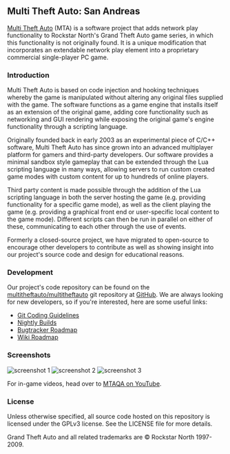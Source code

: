 Multi Theft Auto: San Andreas
-----------------------------

[Multi Theft Auto](http://www.multitheftauto.com/) (MTA) is a software project that adds network play functionality to Rockstar North's Grand Theft Auto game series, in which this functionality is not originally found. It is a unique modification that incorporates an extendable network play element into a proprietary commercial single-player PC game.

### Introduction

Multi Theft Auto is based on code injection and hooking techniques whereby the game is manipulated without altering any original files supplied with the game. The software functions as a game engine that installs itself as an extension of the original game, adding core functionality such as networking and GUI rendering while exposing the original game's engine functionality through a scripting language.

Originally founded back in early 2003 as an experimental piece of C/C++ software, Multi Theft Auto has since grown into an advanced multiplayer platform for gamers and third-party developers. Our software provides a minimal sandbox style gameplay that can be extended through the Lua scripting language in many ways, allowing servers to run custom created game modes with custom content for up to hundreds of online players.

Third party content is made possible through the addition of the Lua scripting language in both the server hosting the game (e.g. providing functionality for a specific game mode), as well as the client playing the game (e.g. providing a graphical front end or user-specific local content to the game mode). Different scripts can then be run in parallel on either of these, communicating to each other through the use of events.

Formerly a closed-source project, we have migrated to open-source to encourage other developers to contribute as well as showing insight into our project's source code and design for educational reasons.

### Development

Our project's code repository can be found on the [multitheftauto/multitheftauto](http://github.com/multitheftauto/multitheftauto/) git repository at [GitHub](http://github.com/). We are always looking for new developers, so if you're interested, here are some useful links:

*   [Git Coding Guidelines](http://wiki.mtasa.com/index.php?title=Git_Coding_Guidelines)
*   [Nightly Builds](http://nightly.mtasa.com/)
*   [Bugtracker Roadmap](http://bugs.mtasa.com/roadmap_page.php)
*   [Wiki Roadmap](http://wiki.mtasa.com/index.php?title=Roadmap)

### Screenshots

![screenshot 1](http://www.mtasa.com/images/c_baronshooters.png "Screenshot 1")
![screenshot 2](http://www.mtasa.com/images/c_bigpeds.png "Screenshot 2")
![screenshot 3](http://www.mtasa.com/images/c_yougofirst.png "Screenshot 3")

For in-game videos, head over to [MTAQA on YouTube](http://www.youtube.com/user/MTAQA).

### License

Unless otherwise specified, all source code hosted on this repository is licensed under the GPLv3 license. See the LICENSE file for more details.

Grand Theft Auto and all related trademarks are © Rockstar North 1997-2009.

